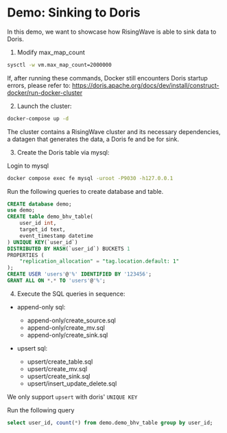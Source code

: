# Demo: Sinking to Doris

In this demo, we want to showcase how RisingWave is able to sink data to Doris.

1. Modify max_map_count

```sh
sysctl -w vm.max_map_count=2000000
```

If, after running these commands, Docker still encounters Doris startup errors, please refer to: https://doris.apache.org/docs/dev/install/construct-docker/run-docker-cluster


2. Launch the cluster:

```sh
docker-compose up -d
```

The cluster contains a RisingWave cluster and its necessary dependencies, a datagen that generates the data, a Doris fe and be for sink.

3. Create the Doris table via mysql:

Login to mysql
```sh
docker compose exec fe mysql -uroot -P9030 -h127.0.0.1
```

Run the following queries to create database and table.
```sql
CREATE database demo;
use demo;
CREATE table demo_bhv_table(
    user_id int,
    target_id text,
    event_timestamp datetime
) UNIQUE KEY(`user_id`)
DISTRIBUTED BY HASH(`user_id`) BUCKETS 1
PROPERTIES (
    "replication_allocation" = "tag.location.default: 1"
);
CREATE USER 'users'@'%' IDENTIFIED BY '123456';
GRANT ALL ON *.* TO 'users'@'%';
```

4. Execute the SQL queries in sequence:

- append-only sql:
    - append-only/create_source.sql
    - append-only/create_mv.sql
    - append-only/create_sink.sql

- upsert sql:
    - upsert/create_table.sql
    - upsert/create_mv.sql
    - upsert/create_sink.sql
    - upsert/insert_update_delete.sql

We only support `upsert` with doris' `UNIQUE KEY`

Run the following query
```sql
select user_id, count(*) from demo.demo_bhv_table group by user_id;
```
